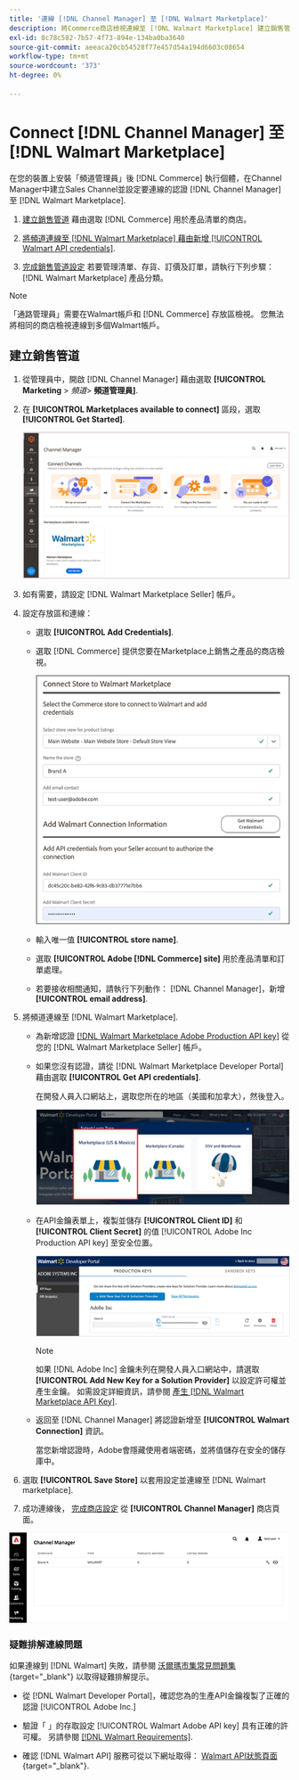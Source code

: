 ```yaml
---
title: '連線 [!DNL Channel Manager] 至 [!DNL Walmart Marketplace]'
description: 將Commerce商店檢視連線至 [!DNL Walmart Marketplace] 建立銷售管道，以管理Commerce產品清單、存貨、價格和Walmart Marketplace銷售訂單。」
exl-id: 8c78c582-7b57-4f73-894e-134ba0ba3640
source-git-commit: aeeaca20cb54528f77e457d54a194d6603c08654
workflow-type: tm+mt
source-wordcount: '373'
ht-degree: 0%

---
```


# Connect [!DNL Channel Manager] 至 [!DNL Walmart Marketplace]

在您的裝置上安裝「頻道管理員」後 [!DNL Commerce] 執行個體，在Channel Manager中建立Sales Channel並設定要連線的認證 [!DNL Channel Manager] 至 [!DNL Walmart Marketplace].

1. [建立銷售管道](#create-the-sales-channel) 藉由選取 [!DNL Commerce] 用於產品清單的商店。

1. [將頻道連線至 [!DNL Walmart Marketplace] 藉由新增 [!UICONTROL Walmart API credentials]](#connect-the-channel-to-walmart-marketplace).

1. [完成銷售管道設定](#complete-sales-channel-store-setup) 若要管理清單、存貨、訂價及訂單，請執行下列步驟： [!DNL Walmart Marketplace] 產品分類。

>[!NOTE]
>
>「通路管理員」需要在Walmart帳戶和 [!DNL Commerce] 存放區檢視。 您無法將相同的商店檢視連線到多個Walmart帳戶。

## 建立銷售管道

1. 從管理員中，開啟 [!DNL Channel Manager] 藉由選取 **[!UICONTROL Marketing** > _頻道&#x200B;_> **頻道管理員]**.

1. 在 **[!UICONTROL Marketplaces available to connect]** 區段，選取 **[!UICONTROL Get Started]**.

   ![連線新增 [!DNL Walmart] 儲存至 [!DNL Channel Manager]](assets/channel-manager-home.png)

1. 如有需要，請設定 [!DNL Walmart Marketplace Seller] 帳戶。

1. 設定存放區和連線：

   - 選取 **[!UICONTROL Add Credentials]**.

   - 選取 [!DNL Commerce] 提供您要在Marketplace上銷售之產品的商店檢視。

      ![設定之間的連線 [!DNL Commerce] 和 [!DNL Walmart Marketplace] 從 [!DNL Channel Manager]](assets/configure-commerce-to-marketplace-connection.png)

   - 輸入唯一值 **[!UICONTROL store name]**.

   - 選取 **[!UICONTROL Adobe [!DNL Commerce] site]** 用於產品清單和訂單處理。

   - 若要接收相關通知，請執行下列動作： [!DNL Channel Manager]，新增 **[!UICONTROL email address]**.

1. 將頻道連線至 [!DNL Walmart Marketplace].

   - 為新增認證 [[!DNL Walmart Marketplace Adobe Production API key]](walmart-requirements.md#generate-a-walmart-marketplace-production-api-key) 從您的 [!DNL Walmart Marketplace Seller] 帳戶。

   - 如果您沒有認證，請從 [!DNL Walmart Marketplace Developer Portal] 藉由選取 **[!UICONTROL Get API credentials]**.

      在開發人員入口網站上，選取您所在的地區（美國和加拿大），然後登入。

      ![[!DNL Walmart Marketplace] 帳戶登入](assets/walmart-marketplace-login-page.png)

   - 在API金鑰表單上，複製並儲存 **[!UICONTROL Client ID]** 和 **[!UICONTROL Client Secret]** 的值 [!UICONTROL Adobe Inc Production API key] 至安全位置。

      ![[!DNL Walmart Marketplace API key] 設定頁面](assets/walmart-api-key-management-form.png)

      >[!NOTE]
      >
      >如果 [!DNL Adobe Inc] 金鑰未列在開發人員入口網站中，請選取 **[!UICONTROL Add New Key for a Solution Provider]** 以設定許可權並產生金鑰。 如需設定詳細資訊，請參閱 [產生 [!DNL Walmart Marketplace API Key]](walmart-requirements.md#generate-a-walmart-marketplace-api-key).

   - 返回至 [!DNL Channel Manager] 將認證新增至 **[!UICONTROL Walmart Connection]** 資訊。

      當您新增認證時，Adobe會隱藏使用者端密碼，並將值儲存在安全的儲存庫中。

1. 選取 **[!UICONTROL Save Store]** 以套用設定並連線至 [!DNL Walmart marketplace].

1. 成功連線後， [完成商店設定](complete-sales-channel-store-setup.md) 從 **[!UICONTROL Channel Manager]** 商店頁面。

![設定第一個存放區](assets/channel-manager-setup-first-store.png)

### 疑難排解連線問題

如果連線到 [!DNL Walmart] 失敗，請參閱 [沃爾瑪市集常見問題集](https://developer.walmart.com/faq/us/faq-auth/){target="_blank"} 以取得疑難排解提示。

- 從 [!DNL Walmart Developer Portal]，確認您為的生產API金鑰複製了正確的認證 [!UICONTROL Adobe Inc.]

- 驗證「 」的存取設定 [!UICONTROL Walmart Adobe API key] 具有正確的許可權。 另請參閱 [[!DNL Walmart Requirements]](walmart-requirements.md##generate-a-walmart-marketplace-api-key).

- 確認 [!DNL Walmart API] 服務可從以下網址取得： [Walmart API狀態頁面](https://developer.walmart.com/us/whats-new/new-api-status-information-now-available/){target="_blank"}.
